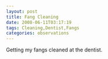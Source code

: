 ```yaml
---
layout: post
title: Fang Cleaning
date: 2008-06-11T03:17:19
tags: Cleaning,Dentist,Fangs
categories: observations
---
```


Getting my fangs cleaned at the dentist.





